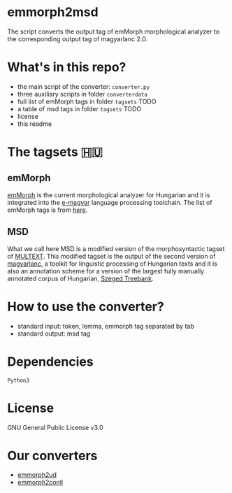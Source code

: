 # emmorph2msd

The script converts the output tag of emMorph morphological analyzer to the corresponding output tag of magyarlanc 2.0.

# What's in this repo?

* the main script of the converter: `converter.py`
* three auxiliary scripts in folder `converterdata`
* full list of emMorph tags in folder `tagsets` TODO
* a table of msd tags in folder `tagsets` TODO
* license
* this readme

# The tagsets :hungary:

## emMorph

[emMorph](https://github.com/dlt-rilmta/emMorph) is the current morphological analyzer for Hungarian and it is integrated into the [e-magyar](http://e-magyar.hu/en) language processing toolchain. The list of emMorph tags is from [here](http://e-magyar.hu/en/textmodules/emmorph_codelist).

## MSD

What we call here MSD is a modified version of the morphosyntactic tagset of [MULTEXT](http://nl.ijs.si/ME/Vault/V3/msd/msd.pdf). This modified tagset is the output of the second version of [magyarlanc](http://rgai.inf.u-szeged.hu/index.php?lang=en&page=magyarlanc), a toolkit for linguistic processing of Hungarian texts and it is also an annotation scheme for a version of the largest fully manually annotated corpus of Hungarian, [Szeged Treebank](http://rgai.inf.u-szeged.hu/index.php?lang=en&page=SzegedTreebank).

# How to use the converter?

* standard input: token, lemma, emmorph tag separated by tab
* standard output: msd tag

# Dependencies

`Python3`

# License

GNU General Public License v3.0

# Our converters

* [emmorph2ud](https://github.com/vadno/emmorph2ud)
* [emmorph2conll](https://github.com/vadno/emmorph2conll)
